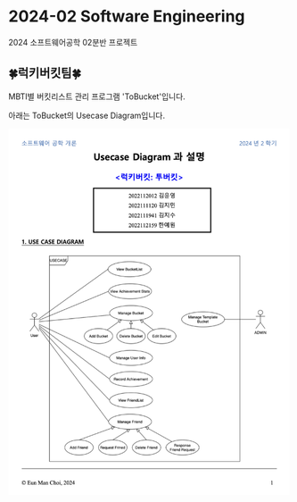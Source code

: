 # 2024-02 Software Engineering
2024 소프트웨어공학 02분반 프로젝트
<br>

## 🍀럭키버킷팀🍀
MBTI별 버킷리스트 관리 프로그램 'ToBucket'입니다.

아래는 ToBucket의 Usecase Diagram입니다.

<img src="https://github.com/OoChe/TobeBucket/blob/main/assets/usecase.png">
